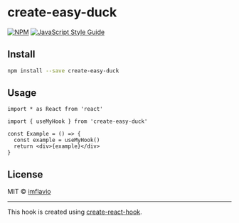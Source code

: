 # create-easy-duck

>

[![NPM](https://img.shields.io/npm/v/create-easy-duck.svg)](https://www.npmjs.com/package/create-easy-duck) [![JavaScript Style Guide](https://img.shields.io/badge/code_style-standard-brightgreen.svg)](https://standardjs.com)

## Install

```bash
npm install --save create-easy-duck
```

## Usage

```tsx
import * as React from 'react'

import { useMyHook } from 'create-easy-duck'

const Example = () => {
  const example = useMyHook()
  return <div>{example}</div>
}
```

## License

MIT © [imflavio](https://github.com/imflavio)

---

This hook is created using [create-react-hook](https://github.com/hermanya/create-react-hook).
